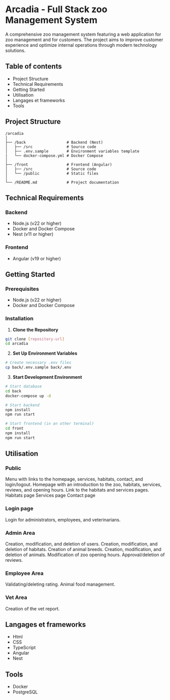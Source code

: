 # Arcadia - Full Stack zoo Management System

A comprehensive zoo management system featuring a web application for zoo management and for customers. The project aims to improve customer experience and optimize internal operations through modern technology solutions.

## Table of contents

- Project Structure
- Technical Requirements
- Getting Started
- Utilisation
- Langages et frameworks
- Tools

## Project Structure

```
/arcadia
│
├── /back                  # Backend (Nest)
│   ├── /src               # Source code
│   ├── .env.sample        # Environment variables template
|   └── docker-compose.yml # Docker Compose
│
├── /front                 # Frontend (Angular)
│   ├── /src               # Source code
│   └── /public            # Static files
│
└── /README.md             # Project documentation
```

## Technical Requirements

### Backend

- Node.js (v22 or higher)
- Docker and Docker Compose
- Nest (v11 or higher)

### Frontend

- Angular (v19 or higher)

## Getting Started

### Prerequisites

- Node.js (v22 or higher)
- Docker and Docker Compose

### Installation

1. **Clone the Repository**

```bash
git clone [repository-url]
cd arcadia
```

2. **Set Up Environment Variables**

```bash
# Create necessary .env files
cp back/.env.sample back/.env
```

3. **Start Development Environment**

```bash
# Start database
cd back
docker-compose up -d

# Start backend
npm install
npm run start
```

```bash
# Start frontend (in an other terminal)
cd front
npm install
npm run start
```

## Utilisation

### Public

Menu with links to the homepage, services, habitats, contact, and login/logout.
Homepage with an introduction to the zoo, habitats, services, reviews, and opening hours. Link to the habitats and services pages.
Habitats page
Services page
Contact page

### Login page

Login for administrators, employees, and veterinarians.

### Admin Area

Creation, modification, and deletion of users.
Creation, modification, and deletion of habitats.
Creation of animal breeds.
Creation, modification, and deletion of animals.
Modification of zoo opening hours.
Approval/deletion of reviews.

### Employee Area

Validating/deleting rating.
Animal food management.

### Vet Area

Creation of the vet report.

## Langages et frameworks

- Html
- CSS
- TypeScript
- Angular
- Nest

## Tools

- Docker
- PostgreSQL
